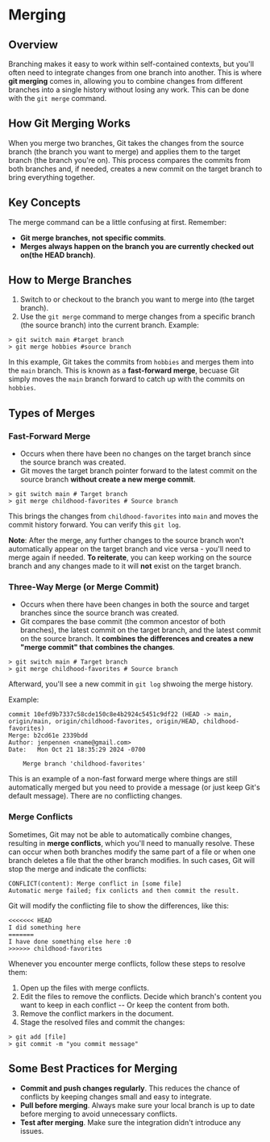 # Merging

## Overview

Branching makes it easy to work within self-contained contexts, but you'll often need to integrate changes from one branch into another. This is where **git merging** comes in, allowing you to combine changes from different branches into a single history without losing any work. This can be done with the `git merge` command.

## How Git Merging Works

When you merge two branches, Git takes the changes from the source branch (the branch you want to merge) and applies them to the target branch (the branch you're on). This process compares the commits from both branches and, if needed, creates a new commit on the target branch to bring everything together.

## Key Concepts

The merge command can be a little confusing at first. Remember:

- **Git merge branches, not specific commits**.
- **Merges always happen on the branch you are currently checked out on(the HEAD branch)**.

## How to Merge Branches

1. Switch to or checkout to the branch you want to merge into (the target branch).
2. Use the `git merge` command to merge changes from a specific branch (the source branch) into the current branch.
   Example:

```
> git switch main #target branch
> git merge hobbies #source branch
```

In this example, Git takes the commits from `hobbies` and merges them into the `main` branch. This is known as a **fast-forward merge**, becuase Git simply moves the `main` branch forward to catch up with the commits on `hobbies`.

## Types of Merges

### Fast-Forward Merge

- Occurs when there have been no changes on the target branch since the source branch was created.
- Git moves the target branch pointer forward to the latest commit on the source branch **without create a new merge commit**.

```
> git switch main # Target branch
> git merge childhood-favorites # Source branch
```

This brings the changes from `childhood-favorites` into `main` and moves the commit history forward. You can verify this `git log`.

**Note**: After the merge, any further changes to the source branch won't automatically appear on the target branch and vice versa - you'll need to merge again if needed. **To reiterate**, you can keep working on the source branch and any changes made to it will **not** exist on the target branch.

### Three-Way Merge (or Merge Commit)

- Occurs when there have been changes in both the source and target branches since the source branch was created.
- Git compares the base commit (the common ancestor of both branches), the latest commit on the target branch, and the latest commit on the source branch. It **combines the differences and creates a new "merge commit" that combines the changes**.

```
> git switch main # Target branch
> git merge childhood-favorites # Source branch
```

Afterward, you'll see a new commit in `git log` shwoing the merge history.

Example:

```
commit 10efd9b7337c58cde150c8e4b2924c5451c9df22 (HEAD -> main, origin/main, origin/childhood-favorites, origin/HEAD, childhood-favorites)
Merge: b2cd61e 2339bdd
Author: jenpennen <name@gmail.com>
Date:   Mon Oct 21 18:35:29 2024 -0700

    Merge branch 'childhood-favorites'
```

This is an example of a non-fast forward merge where things are still automatically merged but you need to provide a message (or just keep Git's default message). There are no conflicting changes.

### Merge Conflicts

Sometimes, Git may not be able to automatically combine changes, resulting in **merge conflicts**, which you'll need to manually resolve. These can occur when both branches modify the same part of a file or when one branch deletes a file that the other branch modifies. In such cases, Git will stop the merge and indicate the conflicts:

```
CONFLICT(content): Merge conflict in [some file]
Automatic merge failed; fix conlicts and then commit the result.
```

Git will modify the conflicting file to show the differences, like this:

```
<<<<<<< HEAD
I did something here
=======
I have done something else here :0
>>>>>> childhood-favorites
```

Whenever you encounter merge conflicts, follow these steps to resolve them:

1. Open up the files with merge conflicts.
2. Edit the files to remove the conflicts. Decide which branch's content you want to keep in each conflict -- Or keep the content from both.
3. Remove the conflict markers in the document.
4. Stage the resolved files and commit the changes:

```
> git add [file]
> git commit -m "you commit message"
```

## Some Best Practices for Merging

- **Commit and push changes regularly**. This reduces the chance of conflicts by keeping changes small and easy to integrate.
- **Pull before merging**. Always make sure your local branch is up to date before merging to avoid unnecessary conflicts.
- **Test after merging**. Make sure the integration didn't introduce any issues.
